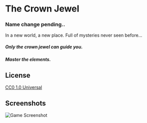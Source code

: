 # The Crown Jewel
### Name change pending..


In a new world, a new place. Full of mysteries never seen before...
##### Only the crown jewel can guide you.

##### Master the elements.
## License

[CC0 1.0 Universal](https://choosealicense.com/licenses/cc0-1.0/#:~:text=Commons%20Zero%20v1.-,0%20Universal,work%20has%20the%20widest%20reach.)


## Screenshots

![Game Screenshot]([https://imgur.com/MNuOaSE](https://imgur.com/MNuOaSE))
